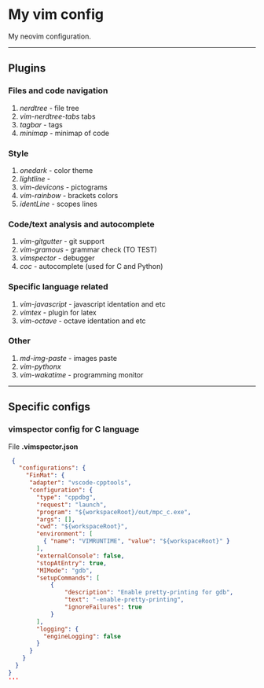 # My vim config
My neovim configuration.

***

## Plugins

### Files and code navigation
1. *nerdtree* - file tree
1. *vim-nerdtree-tabs* tabs
1. *tagbar* - tags
1. *minimap* - minimap of code

### Style
1. *onedark* - color theme
1. *lightline* - 
1. *vim-devicons* - pictograms
1. *vim-rainbow* - brackets colors
1. *identLine* - scopes lines

### Code/text analysis and autocomplete
1. *vim-gitgutter* - git support
1. *vim-gramous* - grammar check (TO TEST)
1. *vimspector* - debugger
1. *coc* - autocomplete (used for C and Python)

### Specific language related 
1. *vim-javascript* - javascript identation and etc
1. *vimtex* - plugin for latex
1. *vim-octave* - octave identation and etc

### Other
1. *md-img-paste* - images paste
1. *vim-pythonx*
1. *vim-wakatime* - programming monitor

***

## Specific configs

### vimspector config for C language

File **.vimspector.json**

```json
 {
   "configurations": {
     "FinMat": {
      "adapter": "vscode-cpptools",
      "configuration": {
        "type": "cppdbg",
        "request": "launch",
        "program": "${workspaceRoot}/out/mpc_c.exe",
        "args": [],
        "cwd": "${workspaceRoot}",
        "environment": [
          { "name": "VIMRUNTIME", "value": "${workspaceRoot}" }
        ],
        "externalConsole": false,
        "stopAtEntry": true,
        "MIMode": "gdb",
        "setupCommands": [
            {
                "description": "Enable pretty-printing for gdb",
                "text": "-enable-pretty-printing",
                "ignoreFailures": true
            }
        ],
        "logging": {
          "engineLogging": false
        }
      }
    }
  }
}
'''
